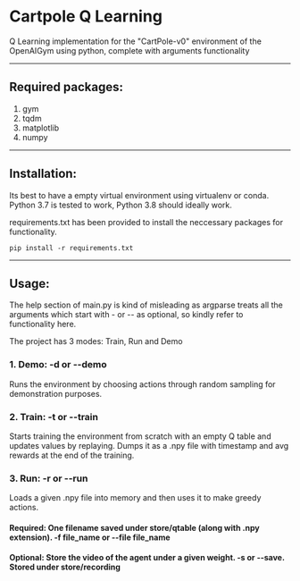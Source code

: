 # Cartpole Q Learning
Q Learning implementation for the "CartPole-v0" environment of the OpenAIGym using python, complete with arguments functionality

<hr>

## Required packages:
1. gym
2. tqdm
3. matplotlib
4. numpy

<hr>

## Installation:
Its best to have a empty virtual environment using virtualenv or conda. Python 3.7 is tested to work, Python 3.8 should ideally work.

requirements.txt has been provided to install the neccessary packages for functionality.

```pip install -r requirements.txt```

<hr>

## Usage:
The help section of main.py is kind of misleading as argparse treats all the arguments which start with - or -- as optional, so kindly refer to functionality here.

The project has 3 modes: Train, Run and Demo

### 1. Demo: -d or --demo
Runs the environment by choosing actions through random sampling for demonstration purposes.

### 2. Train: -t or --train
Starts training the environment from scratch with an empty Q table and updates values by replaying. Dumps it as a .npy file with timestamp and avg rewards at the end of the training.

### 3. Run: -r or --run
Loads a given .npy file into memory and then uses it to make greedy actions.

#### Required: One filename saved under store/qtable (along with .npy extension). -f file_name or --file file_name

#### Optional: Store the video of the agent under a given weight. -s or --save. Stored under store/recording